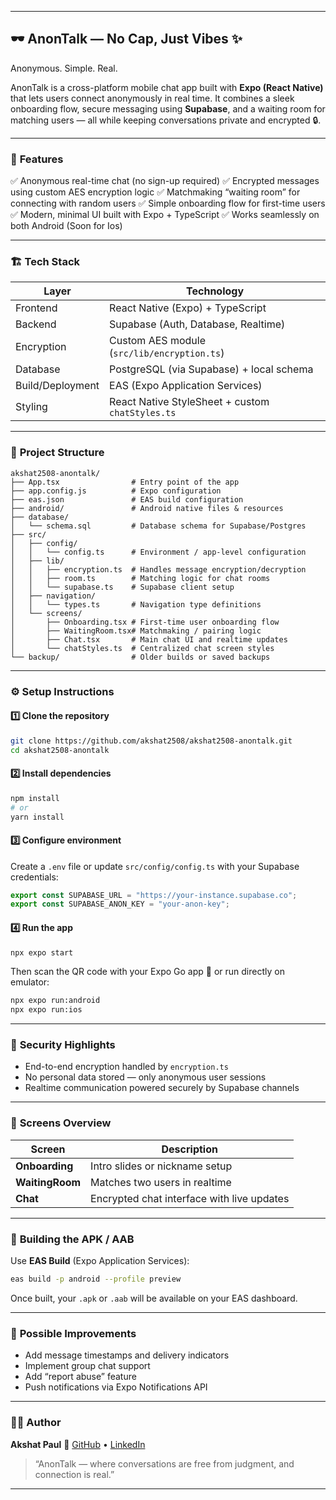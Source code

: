
---

## 🕶️ **AnonTalk — No Cap, Just Vibes ✨**

Anonymous. Simple. Real.

AnonTalk is a cross-platform mobile chat app built with **Expo (React Native)** that lets users connect anonymously in real time.
It combines a sleek onboarding flow, secure messaging using **Supabase**, and a waiting room for matching users — all while keeping conversations private and encrypted 🔒.

---

### 🧠 **Features**

✅ Anonymous real-time chat (no sign-up required)
✅ Encrypted messages using custom AES encryption logic
✅ Matchmaking “waiting room” for connecting with random users
✅ Simple onboarding flow for first-time users
✅ Modern, minimal UI built with Expo + TypeScript
✅ Works seamlessly on both Android (Soon for Ios)

---

### 🏗️ **Tech Stack**

| Layer            | Technology                                       |
| ---------------- | ------------------------------------------------ |
| Frontend         | React Native (Expo) + TypeScript                 |
| Backend          | Supabase (Auth, Database, Realtime)              |
| Encryption       | Custom AES module (`src/lib/encryption.ts`)      |
| Database         | PostgreSQL (via Supabase) + local schema         |
| Build/Deployment | EAS (Expo Application Services)                  |
| Styling          | React Native StyleSheet + custom `chatStyles.ts` |

---

### 📁 **Project Structure**

```
akshat2508-anontalk/
├── App.tsx                # Entry point of the app
├── app.config.js          # Expo configuration
├── eas.json               # EAS build configuration
├── android/               # Android native files & resources
├── database/
│   └── schema.sql         # Database schema for Supabase/Postgres
├── src/
│   ├── config/
│   │   └── config.ts      # Environment / app-level configuration
│   ├── lib/
│   │   ├── encryption.ts  # Handles message encryption/decryption
│   │   ├── room.ts        # Matching logic for chat rooms
│   │   └── supabase.ts    # Supabase client setup
│   ├── navigation/
│   │   └── types.ts       # Navigation type definitions
│   └── screens/
│       ├── Onboarding.tsx # First-time user onboarding flow
│       ├── WaitingRoom.tsx# Matchmaking / pairing logic
│       ├── Chat.tsx       # Main chat UI and realtime updates
│       └── chatStyles.ts  # Centralized chat screen styles
└── backup/                # Older builds or saved backups
```

---

### ⚙️ **Setup Instructions**

#### 1️⃣ Clone the repository

```bash
git clone https://github.com/akshat2508/akshat2508-anontalk.git
cd akshat2508-anontalk
```

#### 2️⃣ Install dependencies

```bash
npm install
# or
yarn install
```

#### 3️⃣ Configure environment

Create a `.env` file or update `src/config/config.ts` with your Supabase credentials:

```ts
export const SUPABASE_URL = "https://your-instance.supabase.co";
export const SUPABASE_ANON_KEY = "your-anon-key";
```

#### 4️⃣ Run the app

```bash
npx expo start
```

Then scan the QR code with your Expo Go app 📱
or run directly on emulator:

```bash
npx expo run:android
npx expo run:ios
```

---

### 🔐 **Security Highlights**

* End-to-end encryption handled by `encryption.ts`
* No personal data stored — only anonymous user sessions
* Realtime communication powered securely by Supabase channels

---

### 📱 **Screens Overview**

| Screen          | Description                                |
| --------------- | ------------------------------------------ |
| **Onboarding**  | Intro slides or nickname setup             |
| **WaitingRoom** | Matches two users in realtime              |
| **Chat**        | Encrypted chat interface with live updates |

---

### 🚀 **Building the APK / AAB**

Use **EAS Build** (Expo Application Services):

```bash
eas build -p android --profile preview
```

Once built, your `.apk` or `.aab` will be available on your EAS dashboard.

---

### 🧩 **Possible Improvements**

* Add message timestamps and delivery indicators
* Implement group chat support
* Add “report abuse” feature
* Push notifications via Expo Notifications API

---

### 👨‍💻 **Author**

**Akshat Paul**
🔗 [GitHub](https://github.com/akshat2508) • [LinkedIn](https://linkedin.com/in/akshat-paul)

> “AnonTalk — where conversations are free from judgment, and connection is real.”

---
